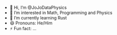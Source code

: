 - 👋 Hi, I’m @JoJoDataPhysics
- 👀 I’m interested in Math, Programming and Physics
- 🌱 I’m currently learning Rust 
- 😄 Pronouns: He/Him
- ⚡ Fun fact: ...

<!---
JoJoDataPhysics/JoJoDataPhysics is a ✨ special ✨ repository because its `README.md` (this file) appears on your GitHub profile.
You can click the Preview link to take a look at your changes.
--->
